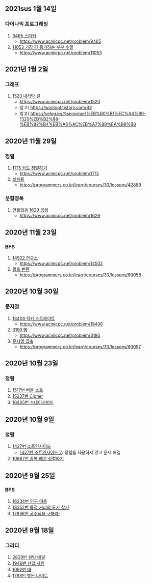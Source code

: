 ## 2021sus 1월 14일
### 다이나믹 프로그래밍

1. [9465 스티커](baekjoon/9465_스티커.py)
    - <https://www.acmicpc.net/problem/9465>
2. [11053 가장 긴 증가하는 부분 수열](baekjoon/11053_가장긴증가하는부분수열.py)
    - <https://www.acmicpc.net/problem/11053>

## 2021년 1월 2일
### 그래프

1. [1520 내리막 길](baekjoon/1520_내리막길.py)
    - https://www.acmicpc.net/problem/1520
    - 참고) https://wootool.tistory.com/83
    - 참고) https://velog.io/@seovalue/%EB%B0%B1%EC%A4%80-1520%EB%B2%88-%EB%82%B4%EB%A6%AC%EB%A7%89%EA%B8%B8

## 2020년 11월 29일
### 정렬

1. [1715 카드 정렬하기](baekjoon/1715_카드정렬하기.py)
    - https://www.acmicpc.net/problem/1715
2. [실패율](programmers/30_42889_실패율.py)
    - https://programmers.co.kr/learn/courses/30/lessons/42889

### 분할정복

1. 안풀었음 [1629 곱셈](baekjoon/1629_곱셈.py)
    - https://www.acmicpc.net/problem/1629
    
## 2020년 11월 23일
### BFS

1. [14502 연구소](baekjoon/14502_연구소.py)
   - https://www.acmicpc.net/problem/14502
2. [괄호 변환](programmers/30_60058_괄호변환.py)
   - https://programmers.co.kr/learn/courses/30/lessons/60058

## 2020년 10월 30일
### 문자열

1. [18406 럭키 스트레이트](baekjoon/18406_럭키스트레이트.py)
    - https://www.acmicpc.net/problem/18406
2. [3190 뱀](baekjoon/3190_뱀.py)
    - https://www.acmicpc.net/problem/3190
3. [문자열 압축](programmers/30_60057_문자열압축.py)
    - https://programmers.co.kr/learn/courses/30/lessons/60057

## 2020년 10월 23일
### 정렬

1. [1517번 버블 소트](baekjoon/1517_버블소트.py)
2. [15237번 Cipher](baekjoon/15237_Cipher.py)
3. [16435번 스네이크버드](baekjoon/16435_스네이크버드.py)

## 2020년 10월 9일
### 정렬

1. [1427번 소트인사이드](baekjoon/1427_소트인사이드.py)
    - [1427번 소트인사이드 2](baekjoon/1427_소트인사이드2.py): 정렬을 사용하지 않고 문제 해결
2. [10867번 중복 빼고 정렬하기](baekjoon/10867_중복빼고정렬하기.py)

## 2020년 9월 25일
### BFS

1. [16234번 인구 이동](baekjoon/16234_인구이동.py)
2. [18352번 특정 거리의 도시 찾기](baekjoon/18352_특정거리의도시찾기.py)
3. [17836번 공주님을 구해라!](baekjoon/17836_공주님을구해라.py)

## 2020년 9월 18일
### 그리디

1. [2839번 설탕 배달](baekjoon/2839_설탕배달.py)
2. [1946번 신입 사원](baekjoon/1946_신입사원.py)
3. [1092번 배](baekjoon/1092_배.py)
4. [1783번 병든 나이트](baekjoon/1783_병든나이트.py)